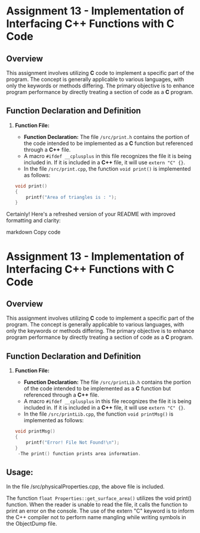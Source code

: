 # Assignment 13 - Implementation of Interfacing C++ Functions with C Code

## Overview

This assignment involves utilizing **C** code to implement a specific part of the program. The concept is generally applicable to various languages, with only the keywords or methods differing. The primary objective is to enhance program performance by directly treating a section of code as a **C** program.

## Function Declaration and Definition

1. **Function File:**
   - **Function Declaration:** 
   The file `/src/print.h` contains the portion of the code intended to be implemented as a **C** function but referenced through a **C++** file.
   - A macro `#ifdef __cplusplus` in this file recognizes the file it is being included in. If it is included in a **C++** file, it will use `extern "C" {}`.
   - In the file `/src/print.cpp`, the function `void print()` is implemented as follows:

   ```cpp
   void print()
   {
       printf("Area of triangles is : ");
   }
    ```


Certainly! Here's a refreshed version of your README with improved formatting and clarity:

markdown
Copy code
# Assignment 13 - Implementation of Interfacing C++ Functions with C Code

## Overview

This assignment involves utilizing **C** code to implement a specific part of the program. The concept is generally applicable to various languages, with only the keywords or methods differing. The primary objective is to enhance program performance by directly treating a section of code as a **C** program.

## Function Declaration and Definition

1. **Function File:**
   - **Function Declaration:** The file `/src/printLib.h` contains the portion of the code intended to be implemented as a **C** function but referenced through a **C++** file.
   - A macro `#ifdef __cplusplus` in this file recognizes the file it is being included in. If it is included in a **C++** file, it will use `extern "C" {}`.
   - In the file `/src/printLib.cpp`, the function `void printMsg()` is implemented as follows:

   ```cpp
   void printMsg()
   {
       printf("Error! File Not Found!\n");
   }
    -The print() function prints area information.
## Usage:

In the file /src/physicalProperties.cpp, the above file is included. 

The function `float Properties::get_surface_area()` utilizes the void print() function.
When the reader is unable to read the file, it calls the function to print an error on the console.
The use of the extern "C" keyword is to inform the C++ compiler not to perform name mangling while writing symbols in the ObjectDump file.
